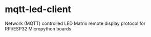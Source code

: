 # mqtt-led-client
Network (MQTT) controlled LED Matrix remote display protocol for RPi/ESP32 Micropython boards
